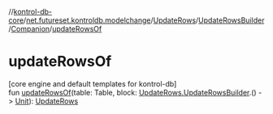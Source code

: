 //[kontrol-db-core](../../../../../index.md)/[net.futureset.kontroldb.modelchange](../../../index.md)/[UpdateRows](../../index.md)/[UpdateRowsBuilder](../index.md)/[Companion](index.md)/[updateRowsOf](update-rows-of.md)

# updateRowsOf

[core engine and default templates for kontrol-db]\
fun [updateRowsOf](update-rows-of.md)(table: Table, block: [UpdateRows.UpdateRowsBuilder](../index.md).() -&gt; [Unit](https://kotlinlang.org/api/latest/jvm/stdlib/kotlin/-unit/index.html)): [UpdateRows](../../index.md)
